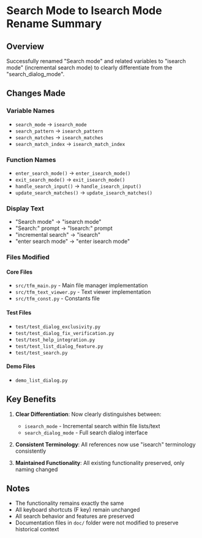 # Search Mode to Isearch Mode Rename Summary

## Overview
Successfully renamed "Search mode" and related variables to "isearch mode" (incremental search mode) to clearly differentiate from the "search_dialog_mode".

## Changes Made

### Variable Names
- `search_mode` → `isearch_mode`
- `search_pattern` → `isearch_pattern`
- `search_matches` → `isearch_matches`
- `search_match_index` → `isearch_match_index`

### Function Names
- `enter_search_mode()` → `enter_isearch_mode()`
- `exit_search_mode()` → `exit_isearch_mode()`
- `handle_search_input()` → `handle_isearch_input()`
- `update_search_matches()` → `update_isearch_matches()`

### Display Text
- "Search mode" → "isearch mode"
- "Search:" prompt → "Isearch:" prompt
- "incremental search" → "isearch"
- "enter search mode" → "enter isearch mode"

### Files Modified

#### Core Files
- `src/tfm_main.py` - Main file manager implementation
- `src/tfm_text_viewer.py` - Text viewer implementation
- `src/tfm_const.py` - Constants file

#### Test Files
- `test/test_dialog_exclusivity.py`
- `test/test_dialog_fix_verification.py`
- `test/test_help_integration.py`
- `test/test_list_dialog_feature.py`
- `test/test_search.py`

#### Demo Files
- `demo_list_dialog.py`

## Key Benefits

1. **Clear Differentiation**: Now clearly distinguishes between:
   - `isearch_mode` - Incremental search within file lists/text
   - `search_dialog_mode` - Full search dialog interface

2. **Consistent Terminology**: All references now use "isearch" terminology consistently

3. **Maintained Functionality**: All existing functionality preserved, only naming changed

## Notes

- The functionality remains exactly the same
- All keyboard shortcuts (F key) remain unchanged
- All search behavior and features are preserved
- Documentation files in `doc/` folder were not modified to preserve historical context